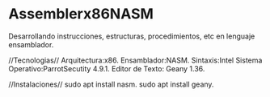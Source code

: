 # Assemblerx86NASM
Desarrollando instrucciones, estructuras, procedimientos, etc en lenguaje ensamblador.

//Tecnologias//
Arquitectura:x86.
Ensamblador:NASM.
Sintaxis:Intel
Sistema Operativo:ParrotSecutity 4.9.1.
Editor de Texto: Geany 1.36.


//Instalaciones//
sudo apt install nasm.
sudo apt install geany.




